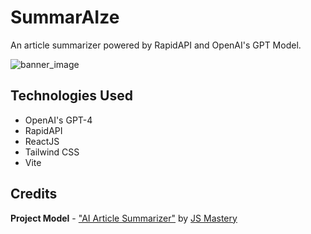 # SummarAIze
An article summarizer powered by RapidAPI and OpenAI's GPT Model.

![banner_image](https://i.imgur.com/ZblXr0S.png)

## Technologies Used
* OpenAI's GPT-4
* RapidAPI
* ReactJS
* Tailwind CSS
* Vite

## Credits
**Project Model** - ["AI Article Summarizer"](https://www.youtube.com/watch?v=A6g8xc0MoiY&t=24s) by [JS Mastery](https://www.youtube.com/@javascriptmastery)
